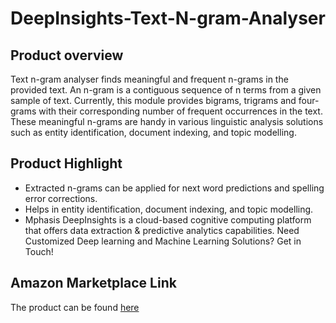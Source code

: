 # DeepInsights-Text-N-gram-Analyser

## Product overview

Text n-gram analyser finds meaningful and frequent n-grams in the provided text. An n-gram is a contiguous sequence of n terms from a given sample of text. Currently, this module provides bigrams, trigrams and four-grams with their corresponding number of frequent occurrences in the text. These meaningful n-grams are handy in various linguistic analysis solutions such as entity identification, document indexing, and topic modelling.

## Product Highlight 

* Extracted n-grams can be applied for next word predictions and spelling error corrections.
* Helps in entity identification, document indexing, and topic modelling.
* Mphasis DeepInsights is a cloud-based cognitive computing platform that offers data extraction & predictive analytics capabilities. Need Customized Deep learning and Machine Learning Solutions? Get in Touch!

## Amazon Marketplace Link
The product can be found [here](https://aws.amazon.com/marketplace/pp/prodview-bcw44qadhenmi?qid=1617789224520&sr=0-106&ref_=brs_res_product_title)
